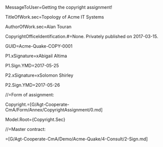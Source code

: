MessageToUser=Getting the copyright assignment!

TitleOfWork.sec=Topology of Acme IT Systems

AuthorOfWork.sec=Alan Touran

CopyrightOfficeIdentification.#=None.  Privately published on 2017-03-15.

GUID=Acme-Quake-COPY-0001

P1.xSignature=xAbigail Altima

P1.Sign.YMD=2017-05-25

P2.xSignature=xSolomon Shirley

P2.Sign.YMD=2017-05-26

//=Form of assignment:

Copyright.=[G/Agt-Cooperate-CmA/Form/Annex/CopyrightAssignment/0.md]

Model.Root={Copyright.Sec}

//=Master contract:

=[G/Agt-Cooperate-CmA/Demo/Acme-Quake/4-Consult/2-Sign.md]